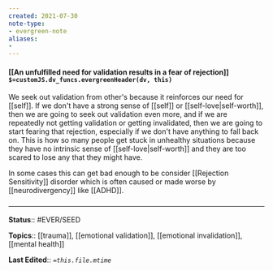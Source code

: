 ```yaml
---
created: 2021-07-30
note-type: 
- evergreen-note
aliases:
- 
---
```


#### [[An unfulfilled need for validation results in a fear of rejection]] `$=customJS.dv_funcs.evergreenHeader(dv, this)`

We seek out validation from other's because it reinforces our need for [[self]]. If we don't have a strong sense of [[self]] or [[self-love|self-worth]], then we are going to seek out validation even more, and if we are repeatedly not getting validation or getting invalidated, then we are going to start fearing that  rejection, especially if we don't have anything to fall back on. This is how so many people get stuck in unhealthy situations because they have no intrinsic sense of [[self-love|self-worth]] and they are too scared to lose any that they might have.

In some cases this can get bad enough to be consider [[Rejection Sensitivity]] disorder which is often caused or made worse by [[neurodivergency]] like [[ADHD]]. 
### <hr class="footnote"/>

**Status**:: #EVER/SEED

**Topics**::  [[trauma]], [[emotional validation]], [[emotional invalidation]], [[mental health]]

**Last Edited**:: *`=this.file.mtime`*
	
